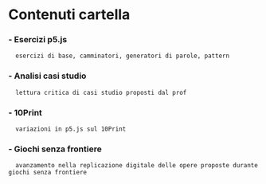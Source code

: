 # Contenuti cartella

### - Esercizi p5.js 
      esercizi di base, camminatori, generatori di parole, pattern 
### - Analisi casi studio
      lettura critica di casi studio proposti dal prof
### - 10Print
      variazioni in p5.js sul 10Print
### - Giochi senza frontiere
      avanzamento nella replicazione digitale delle opere proposte durante giochi senza frontiere
